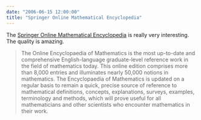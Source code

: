 ```yaml
---
date: "2006-06-15 12:00:00"
title: "Springer Online Mathematical Encyclopedia"
---
```




The [Springer Online Mathematical Encyclopedia](https://www.encyclopediaofmath.org/index.php/Main_Page) is really very interesting. The quality is amazing.

> The Online Encyclopaedia of Mathematics is the most up-to-date and comprehensive English-language graduate-level reference work in the field of mathematics today. This online edition comprises more than 8,000 entries and illuminates nearly 50,000 notions in mathematics. The Encyclopaedia of Mathematics is updated on a regular basis to remain a quick, precise source of reference to mathematical definitions, concepts, explanations, surveys, examples, terminology and methods, which will prove useful for all mathematicians and other scientists who encounter mathematics in their work.


